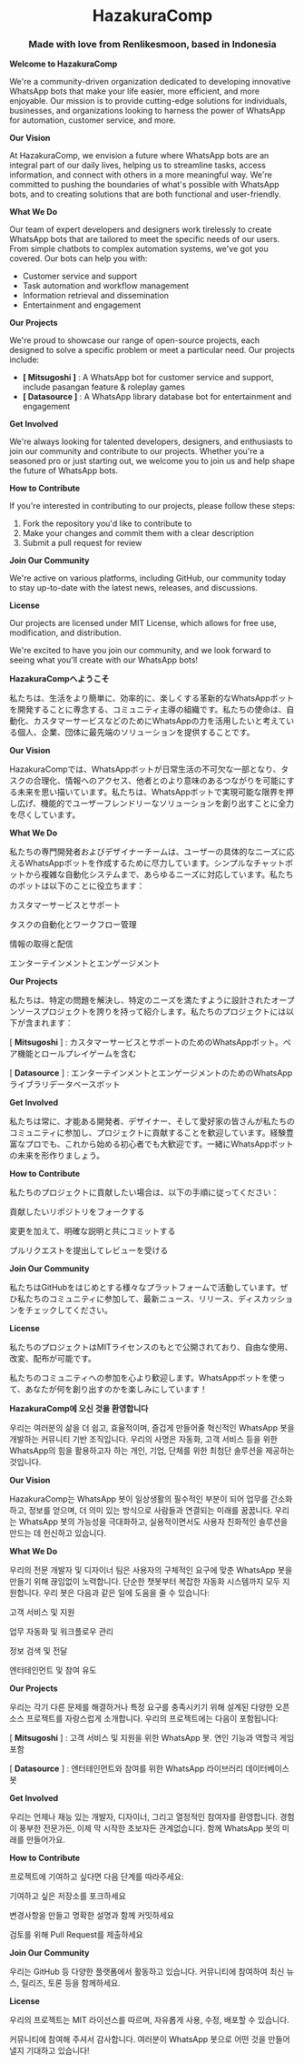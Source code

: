 <h1 align="center">HazakuraComp</h1>
<h3 align="center">Made with love from Renlikesmoon, based in Indonesia</h3>

**Welcome to HazakuraComp**

We're a community-driven organization dedicated to developing innovative WhatsApp bots that make your life easier, more efficient, and more enjoyable. Our mission is to provide cutting-edge solutions for individuals, businesses, and organizations looking to harness the power of WhatsApp for automation, customer service, and more.

**Our Vision**

At HazakuraComp, we envision a future where WhatsApp bots are an integral part of our daily lives, helping us to streamline tasks, access information, and connect with others in a more meaningful way. We're committed to pushing the boundaries of what's possible with WhatsApp bots, and to creating solutions that are both functional and user-friendly.

**What We Do**

Our team of expert developers and designers work tirelessly to create WhatsApp bots that are tailored to meet the specific needs of our users. From simple chatbots to complex automation systems, we've got you covered. Our bots can help you with:

- Customer service and support
- Task automation and workflow management
- Information retrieval and dissemination
- Entertainment and engagement

**Our Projects**

We're proud to showcase our range of open-source projects, each designed to solve a specific problem or meet a particular need. Our projects include:

- **[ Mitsugoshi ]** : A WhatsApp bot for customer service and support, include pasangan feature & roleplay games
- **[ Datasource ]** : A WhatsApp library database bot for entertainment and engagement

**Get Involved**

We're always looking for talented developers, designers, and enthusiasts to join our community and contribute to our projects. Whether you're a seasoned pro or just starting out, we welcome you to join us and help shape the future of WhatsApp bots.

**How to Contribute**

If you're interested in contributing to our projects, please follow these steps:

1. Fork the repository you'd like to contribute to
2. Make your changes and commit them with a clear description
3. Submit a pull request for review

**Join Our Community**

We're active on various platforms, including GitHub, our community today to stay up-to-date with the latest news, releases, and discussions.

**License**

Our projects are licensed under MIT License, which allows for free use, modification, and distribution.

We're excited to have you join our community, and we look forward to seeing what you'll create with our WhatsApp bots!

**HazakuraCompへようこそ**

私たちは、生活をより簡単に、効率的に、楽しくする革新的なWhatsAppボットを開発することに専念する、コミュニティ主導の組織です。私たちの使命は、自動化、カスタマーサービスなどのためにWhatsAppの力を活用したいと考えている個人、企業、団体に最先端のソリューションを提供することです。

**Our Vision**

HazakuraCompでは、WhatsAppボットが日常生活の不可欠な一部となり、タスクの合理化、情報へのアクセス、他者とのより意味のあるつながりを可能にする未来を思い描いています。私たちは、WhatsAppボットで実現可能な限界を押し広げ、機能的でユーザーフレンドリーなソリューションを創り出すことに全力を尽くしています。

**What We Do**

私たちの専門開発者およびデザイナーチームは、ユーザーの具体的なニーズに応えるWhatsAppボットを作成するために尽力しています。シンプルなチャットボットから複雑な自動化システムまで、あらゆるニーズに対応しています。私たちのボットは以下のことに役立ちます：

カスタマーサービスとサポート

タスクの自動化とワークフロー管理

情報の取得と配信

エンターテインメントとエンゲージメント

**Our Projects**

私たちは、特定の問題を解決し、特定のニーズを満たすように設計されたオープンソースプロジェクトを誇りを持って紹介します。私たちのプロジェクトには以下が含まれます：

[ **Mitsugoshi** ] : カスタマーサービスとサポートのためのWhatsAppボット。ペア機能とロールプレイゲームを含む

[ **Datasource** ] : エンターテインメントとエンゲージメントのためのWhatsAppライブラリデータベースボット

**Get Involved**

私たちは常に、才能ある開発者、デザイナー、そして愛好家の皆さんが私たちのコミュニティに参加し、プロジェクトに貢献することを歓迎しています。経験豊富なプロでも、これから始める初心者でも大歓迎です。一緒にWhatsAppボットの未来を形作りましょう。

**How to Contribute**

私たちのプロジェクトに貢献したい場合は、以下の手順に従ってください：

貢献したいリポジトリをフォークする

変更を加えて、明確な説明と共にコミットする

プルリクエストを提出してレビューを受ける

**Join Our Community**

私たちはGitHubをはじめとする様々なプラットフォームで活動しています。ぜひ私たちのコミュニティに参加して、最新ニュース、リリース、ディスカッションをチェックしてください。

**License**

私たちのプロジェクトはMITライセンスのもとで公開されており、自由な使用、改変、配布が可能です。

私たちのコミュニティへの参加を心より歓迎します。WhatsAppボットを使って、あなたが何を創り出すのかを楽しみにしています！

**HazakuraComp에 오신 것을 환영합니다**

우리는 여러분의 삶을 더 쉽고, 효율적이며, 즐겁게 만들어줄 혁신적인 WhatsApp 봇을 개발하는 커뮤니티 기반 조직입니다. 우리의 사명은 자동화, 고객 서비스 등을 위한 WhatsApp의 힘을 활용하고자 하는 개인, 기업, 단체를 위한 최첨단 솔루션을 제공하는 것입니다.

**Our Vision**

HazakuraComp는 WhatsApp 봇이 일상생활의 필수적인 부분이 되어 업무를 간소화하고, 정보를 얻으며, 더 의미 있는 방식으로 사람들과 연결되는 미래를 꿈꿉니다. 우리는 WhatsApp 봇의 가능성을 극대화하고, 실용적이면서도 사용자 친화적인 솔루션을 만드는 데 헌신하고 있습니다.

**What We Do**

우리의 전문 개발자 및 디자이너 팀은 사용자의 구체적인 요구에 맞춘 WhatsApp 봇을 만들기 위해 끊임없이 노력합니다. 단순한 챗봇부터 복잡한 자동화 시스템까지 모두 지원합니다. 우리 봇은 다음과 같은 일에 도움을 줄 수 있습니다:

고객 서비스 및 지원

업무 자동화 및 워크플로우 관리

정보 검색 및 전달

엔터테인먼트 및 참여 유도

**Our Projects**

우리는 각기 다른 문제를 해결하거나 특정 요구를 충족시키기 위해 설계된 다양한 오픈소스 프로젝트를 자랑스럽게 소개합니다. 우리의 프로젝트에는 다음이 포함됩니다:

[ **Mitsugoshi** ] : 고객 서비스 및 지원을 위한 WhatsApp 봇. 연인 기능과 역할극 게임 포함

[ **Datasource** ] : 엔터테인먼트와 참여를 위한 WhatsApp 라이브러리 데이터베이스 봇

**Get Involved**

우리는 언제나 재능 있는 개발자, 디자이너, 그리고 열정적인 참여자를 환영합니다. 경험이 풍부한 전문가든, 이제 막 시작한 초보자든 관계없습니다. 함께 WhatsApp 봇의 미래를 만들어가요.

**How to Contribute**

프로젝트에 기여하고 싶다면 다음 단계를 따라주세요:

기여하고 싶은 저장소를 포크하세요

변경사항을 만들고 명확한 설명과 함께 커밋하세요

검토를 위해 Pull Request를 제출하세요

**Join Our Community**

우리는 GitHub 등 다양한 플랫폼에서 활동하고 있습니다. 커뮤니티에 참여하여 최신 뉴스, 릴리즈, 토론 등을 함께하세요.

**License**

우리의 프로젝트는 MIT 라이선스를 따르며, 자유롭게 사용, 수정, 배포할 수 있습니다.

커뮤니티에 참여해 주셔서 감사합니다. 여러분이 WhatsApp 봇으로 어떤 것을 만들어낼지 기대하고 있습니다!
